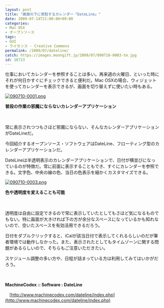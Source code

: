 ```yaml
---
layout: post
title: "画面の下に常駐するカレンダー「DateLine」"
date: 2009-07-14T21:00:00+09:00
categories:
- Mac OSX
- オープンソース
tags: 
- GUI
- ライセンス - Creative Commons
permalink: /2009/07/dateline/
catch: https://images.moongift.jp/2009/07/090710-0003-tm.jpg
id: 16723
---
```

仕事においてカレンダーを参照することは多い。再来週の火曜日、といった時にそれが何日かすぐにチェックできると便利だ。Mac OSXの場合、ウィジェットを使ってカレンダーを表示できるが、画面を切り替えずに使いたい時もある。

  

[![090710-0001.png](https://images.moongift.jp/2009/07/090710-0001-tm.jpg)](https://images.moongift.jp/2009/07/090710-0001.png)  
  
**普段の作業の邪魔にならないカレンダーアプリケーション**

  

　

  

常に表示されつつもさほど邪魔にならない、そんなカレンダーアプリケーションがDateLineだ。

  

今回紹介するオープンソース・ソフトウェアはDateLine、フローティング型のカレンダーアプリケーションだ。

  
<!--more-->

DateLineは半透明表示のカレンダーアプリケーションで、日付が横並びになっているのが特徴だ。常に前面に表示することもでき、すぐにカレンダーを参照できる。文字色、中央の線の色、当日の色表示を細かくカスタマイズできる。

  

[![090710-0003.png](https://images.moongift.jp/2009/07/090710-0003-tm.jpg)](https://images.moongift.jp/2009/07/090710-0003.png)  
  
**色や透明度を変えることも可能**

  

　

  

透明度は自由に設定できるので常に表示していたとしてもさほど気になるものでもない。特に画面が大きければ下の方が余分なスペースになっているかも知れないので、空いたスペースを有効活用できるだろう。

  

日付をダブルクリックすると、iCalが該当日付で表示してくれるらしいのだが筆者環境では動作しなかった。また、表示されたとしてもタイムゾーンに関する問題があるらしいので、そちらもご注意いただきたい。

  

スケジュール調整の多い方や、日程が詰まっている方は利用してみてはいかがだろう。

  

　

  

**MachineCodex :: Software : DateLine**  
  
　[http://www.machinecodex.com/dateline/index.php](http://www.machinecodex.com/dateline/index.php)

  
